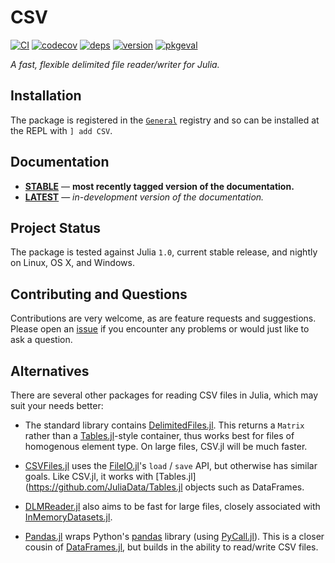 
# CSV

[![CI](https://github.com/JuliaData/CSV.jl/workflows/CI/badge.svg)](https://github.com/JuliaData/CSV.jl/actions?query=workflow%3ACI)
[![codecov](https://codecov.io/gh/JuliaData/CSV.jl/branch/master/graph/badge.svg)](https://codecov.io/gh/JuliaData/CSV.jl)
[![deps](https://juliahub.com/docs/CSV/deps.svg)](https://juliahub.com/ui/Packages/CSV/HHBkp?t=2)
[![version](https://juliahub.com/docs/CSV/version.svg)](https://juliahub.com/ui/Packages/CSV/HHBkp)
[![pkgeval](https://juliahub.com/docs/CSV/pkgeval.svg)](https://juliahub.com/ui/Packages/CSV/HHBkp)

*A fast, flexible delimited file reader/writer for Julia.*

## Installation

The package is registered in the [`General`](https://github.com/JuliaRegistries/General) registry and so can be installed at the REPL with `] add CSV`.

## Documentation

- [**STABLE**][docs-stable-url] &mdash; **most recently tagged version of the documentation.**
- [**LATEST**][docs-latest-url] &mdash; *in-development version of the documentation.*

## Project Status

The package is tested against Julia `1.0`, current stable release, and nightly on Linux, OS X, and Windows.

## Contributing and Questions

Contributions are very welcome, as are feature requests and suggestions. Please open an
[issue][issues-url] if you encounter any problems or would just like to ask a question.

[docs-latest-img]: https://img.shields.io/badge/docs-latest-blue.svg
[docs-latest-url]: https://JuliaData.github.io/CSV.jl/latest

[docs-stable-img]: https://img.shields.io/badge/docs-stable-blue.svg
[docs-stable-url]: https://JuliaData.github.io/CSV.jl/stable

[ci-img]: https://github.com/JuliaData/CSV.jl/workflows/CI/badge.svg
[ci-url]: https://github.com/JuliaData/CSV.jl/actions?query=workflow%3ACI+branch%3Amaster

[codecov-img]: https://codecov.io/gh/JuliaData/CSV.jl/branch/master/graph/badge.svg
[codecov-url]: https://codecov.io/gh/JuliaData/CSV.jl

[issues-url]: https://github.com/JuliaData/CSV.jl/issues

## Alternatives

There are several other packages for reading CSV files in Julia, which may suit your needs better:

* The standard library contains [DelimitedFiles.jl](https://docs.julialang.org/en/v1/stdlib/DelimitedFiles/).
  This returns a `Matrix` rather than a [Tables.jl](https://github.com/JuliaData/Tables.jl)-style container, thus works best for files of homogenous element type. 
  On large files, CSV.jl will be much faster.

* [CSVFiles.jl](https://github.com/queryverse/CSVFiles.jl) uses the [FileIO.jl](https://github.com/JuliaIO/FileIO.jl)'s `load` / `save` API,
  but otherwise has similar goals. Like CSV.jl, it works with [Tables.jl](https://github.com/JuliaData/Tables.jl objects such as DataFrames.

* [DLMReader.jl](https://github.com/sl-solution/DLMReader.jl) also aims to be fast for large files,
  closely associated with [InMemoryDatasets.jl](https://github.com/sl-solution/InMemoryDatasets.jl).

* [Pandas.jl](https://github.com/JuliaPy/Pandas.jl) wraps Python's [pandas](https://pandas.pydata.org) library (using [PyCall.jl](https://github.com/JuliaPy/PyCall.jl)).
  This is a closer cousin of [DataFrames.jl](https://github.com/JuliaData/DataFrames.jl), but builds in the ability to read/write CSV files.
